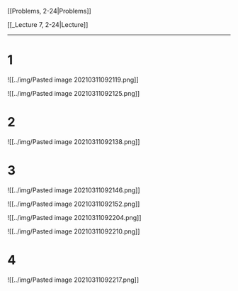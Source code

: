 [[Problems, 2-24|Problems]]

[[_Lecture 7, 2-24|Lecture]]

---

# 1

![[../img/Pasted image 20210311092119.png]]

![[../img/Pasted image 20210311092125.png]]

# 2

![[../img/Pasted image 20210311092138.png]]

# 3

![[../img/Pasted image 20210311092146.png]]

![[../img/Pasted image 20210311092152.png]]

![[../img/Pasted image 20210311092204.png]]

![[../img/Pasted image 20210311092210.png]]

# 4

![[../img/Pasted image 20210311092217.png]]